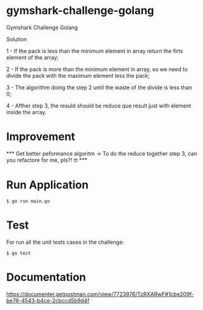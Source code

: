 # gymshark-challenge-golang
Gymshark Challenge Golang

Solution

1 - If the pack is less than the minimum element in array return
the firts element of the array;

2 - If the pack is more than the minimum element in array, so we
need to divide the pack with the maximum element less the pack;

3 - The algorithm doing the step 2 until the waste of the divide
is less than 0;

4 - Afther step 3, the resuld should be reduce que result just
with element inside the array.

# Improvement

*** Get better peformance algoritm -> To do the reduce together step 3, can you refactore for me, pls?! 🤓 ***


# Run Application

`$ go run main.go`

# Test

For run all the unit tests cases in the challenge:

`$ go test`


# Documentation

https://documenter.getpostman.com/view/7723976/TzRXARwF#1cbe209f-be76-4543-b4ce-2cbccd5b9d4f
